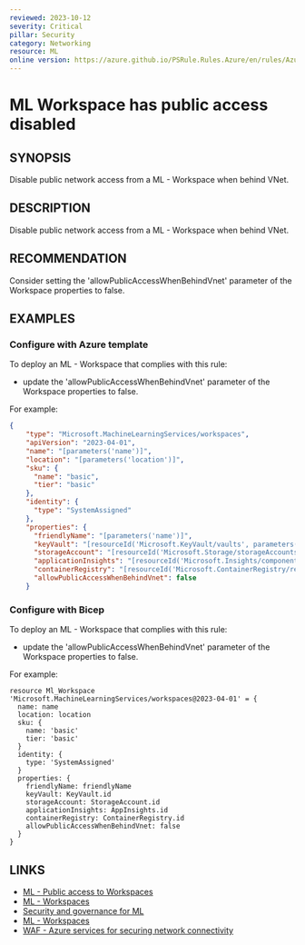 ```yaml
---
reviewed: 2023-10-12
severity: Critical
pillar: Security
category: Networking
resource: ML
online version: https://azure.github.io/PSRule.Rules.Azure/en/rules/Azure.ML.WrkspPublicAccess/
---
```


# ML Workspace has public access disabled

## SYNOPSIS

Disable public network access from a ML - Workspace when behind VNet. 

## DESCRIPTION

Disable public network access from a ML - Workspace when behind VNet. 

## RECOMMENDATION

Consider setting the 'allowPublicAccessWhenBehindVnet' parameter of the Workspace properties to false.

## EXAMPLES

### Configure with Azure template

To deploy an ML - Workspace that complies with this rule:

- update the 'allowPublicAccessWhenBehindVnet' parameter of the Workspace properties to false.

For example:

```json
{
    "type": "Microsoft.MachineLearningServices/workspaces",
    "apiVersion": "2023-04-01",
    "name": "[parameters('name')]",
    "location": "[parameters('location')]",
    "sku": {
      "name": "basic",
      "tier": "basic"
    },
    "identity": {
      "type": "SystemAssigned"
    },
    "properties": {
      "friendlyName": "[parameters('name')]",
      "keyVault": "[resourceId('Microsoft.KeyVault/vaults', parameters('KeyVaultName'))]",
      "storageAccount": "[resourceId('Microsoft.Storage/storageAccounts', parameters('StorageAccountName'))]",
      "applicationInsights": "[resourceId('Microsoft.Insights/components', parameters('AppInsightsName'))]",
      "containerRegistry": "[resourceId('Microsoft.ContainerRegistry/registries', parameters('ContainerRegistryName'))]",
      "allowPublicAccessWhenBehindVnet": false
    }

```

### Configure with Bicep

To deploy an ML - Workspace that complies with this rule:

- update the 'allowPublicAccessWhenBehindVnet' parameter of the Workspace properties to false.

For example:

```bicep
resource Ml_Workspace 'Microsoft.MachineLearningServices/workspaces@2023-04-01' = {
  name: name
  location: location
  sku: {
    name: 'basic'
    tier: 'basic'
  }
  identity: {
    type: 'SystemAssigned'
  }
  properties: {
    friendlyName: friendlyName
    keyVault: KeyVault.id
    storageAccount: StorageAccount.id
    applicationInsights: AppInsights.id
    containerRegistry: ContainerRegistry.id
    allowPublicAccessWhenBehindVnet: false
  }
}

```

## LINKS
- [ML - Public access to Workspaces](https://learn.microsoft.com/azure/machine-learning/how-to-secure-workspace-vnet?view=azureml-api-2&tabs=required%2Cpe%2Ccli#public-access-to-workspace)
- [ML - Workspaces](https://learn.microsoft.com/azure/templates/microsoft.machinelearningservices/workspaces?pivots=deployment-language-bicep#workspaceproperties)
- [Security and governance for ML](https://learn.microsoft.com/azure/machine-learning/concept-enterprise-security?view=azureml-api-2)
- [ML - Workspaces](https://learn.microsoft.com/azure/templates/microsoft.machinelearningservices/2023-04-01/workspaces?pivots=deployment-language-bicep)
- [WAF - Azure services for securing network connectivity](https://learn.microsoft.com/azure/well-architected/security/design-network-connectivity)

